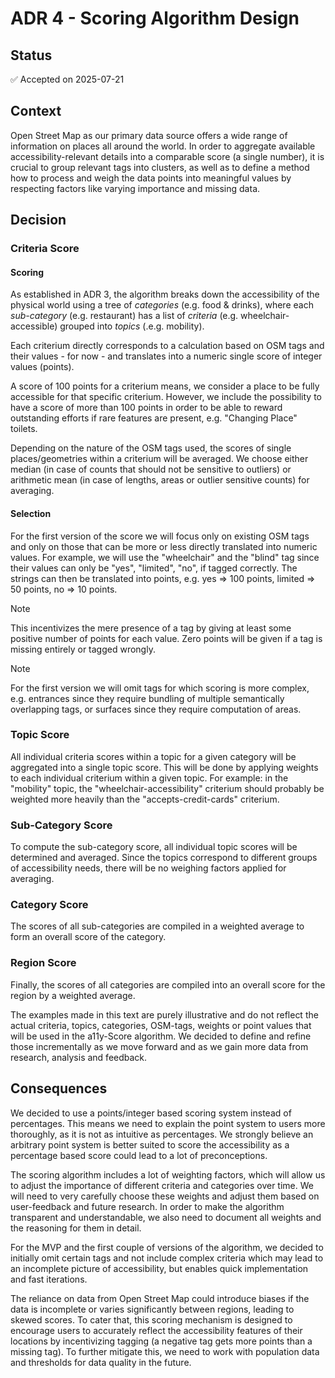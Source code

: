 # ADR 4 - Scoring Algorithm Design

## Status
✅ Accepted on 2025-07-21

## Context
Open Street Map as our primary data source offers a wide range of information on places all around the world. In order to aggregate available accessibility-relevant details into a comparable score (a single number), it is crucial to group relevant tags into clusters, as well as to define a method how to process and weigh the data points into meaningful values by respecting factors like varying importance and missing data.

## Decision

### Criteria Score

#### Scoring
As established in ADR 3, the algorithm breaks down the accessibility of the physical world using a tree of _categories_ (e.g. food & drinks), where each _sub-category_ (e.g. restaurant) has a list of _criteria_ (e.g. wheelchair-accessible) grouped into _topics_ (.e.g. mobility). 

Each criterium directly corresponds to a calculation based on OSM tags and their values - for now - and translates into a numeric single score of integer values (points).

A score of 100 points for a criterium means, we consider a place to be fully accessible for that specific criterium. However, we include the possibility to have a score of more than 100 points in order to be able to reward outstanding efforts if rare features are present, e.g. "Changing Place" toilets.

Depending on the nature of the OSM tags used, the scores of single places/geometries within a criterium will be averaged. We choose either median (in case of counts that should not be sensitive to outliers) or arithmetic mean (in case of lengths, areas or outlier sensitive counts) for averaging.

#### Selection
For the first version of the score we will focus only on existing OSM tags and only on those that can be more or less directly translated into numeric values. For example, we will use the "wheelchair" and the "blind" tag since their values can only be "yes", "limited", "no", if tagged correctly. The strings can then be translated into points, e.g. yes => 100 points, limited => 50 points, no => 10 points.

> [!NOTE]
> This incentivizes the mere presence of a tag by giving at least some positive number of points for each value. Zero points will be given if a tag is missing entirely or tagged wrongly.

> [!NOTE]
> For the first version we will omit tags for which scoring is more complex, e.g. entrances since they require bundling of multiple semantically overlapping tags, or surfaces since they require computation of areas.

### Topic Score
All individual criteria scores within a topic for a given category will be aggregated into a single topic score. This will be done by applying weights to each individual criterium within a given topic. For example: in the "mobility" topic, the "wheelchair-accessibility" criterium should probably be weighted more heavily than the "accepts-credit-cards" criterium.

### Sub-Category Score
To compute the sub-category score, all individual topic scores will be determined and averaged. Since the topics correspond to different groups of accessibility needs, there will be no weighing factors applied for averaging.

### Category Score
The scores of all sub-categories are compiled in a weighted average to form an overall score of the category.

### Region Score
Finally, the scores of all categories are compiled into an overall score for the region by a weighted average.

The examples made in this text are purely illustrative and do not reflect the actual criteria, topics, categories, OSM-tags, weights or point values that will be used in the a11y-Score algorithm. We decided to define and refine those incrementally as we move forward and as we gain more data from research, analysis and feedback.

## Consequences

We decided to use a points/integer based scoring system instead of percentages. This means we need to explain the point system to users more thoroughly, as it is not as intuitive as percentages. We strongly believe an arbitrary point system is better suited to score the accessibility as a percentage based score could lead to a lot of preconceptions.

The scoring algorithm includes a lot of weighting factors, which will allow us to adjust the importance of different criteria and categories over time. We will need to very carefully choose these weights and adjust them based on user-feedback and future research. In order to make the algorithm transparent and understandable, we also need to document all weights and the reasoning for them in detail.

For the MVP and the first couple of versions of the algorithm, we decided to initially omit certain tags and not include complex criteria which may lead to an incomplete picture of accessibility, but enables quick implementation and fast iterations.

The reliance on data from Open Street Map could introduce biases if the data is incomplete or varies significantly between regions, leading to skewed scores. To cater that, this scoring mechanism is designed to encourage users to accurately reflect the accessibility features of their locations by incentivizing tagging (a negative tag gets more points than a missing tag). To further mitigate this, we need to work with population data and thresholds for data quality in the future. 


